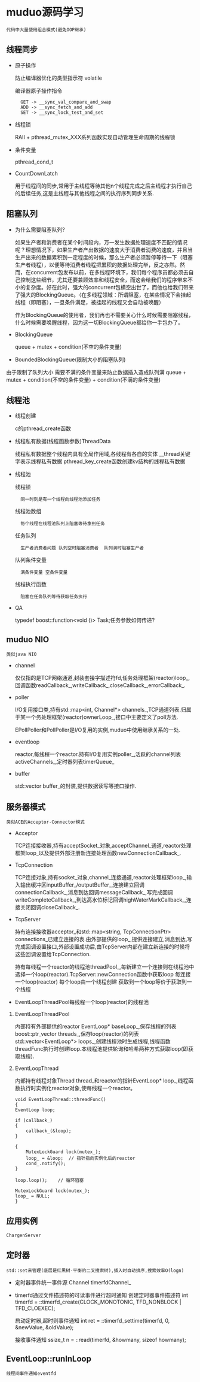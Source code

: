 
# muduo源码学习 #
    代码中大量使用组合模式(避免OOP继承)


## 线程同步 ##

* 原子操作

    防止编译器优化的类型指示符
        volatile
    
    编译器原子操作指令

        GET -> __sync_val_compare_and_swap
        ADD -> __sync_fetch_and_add
        SET -> __sync_lock_test_and_set

* 线程锁

    RAII + pthread_mutex_XXX系列函数实现自动管理生命周期的线程锁

* 条件变量

    pthread_cond_t

* CountDownLatch

    用于线程间的同步,常用于主线程等待其他n个线程完成之后主线程才执行自己的后续任务,这是主线程与其他线程之间的执行序列同步关系.

## 阻塞队列 ##

* 为什么需要阻塞队列?

    如果生产者和消费者在某个时间段内，万一发生数据处理速度不匹配的情况呢？理想情况下，如果生产者产出数据的速度大于消费者消费的速度，并且当生产出来的数据累积到一定程度的时候，那么生产者必须暂停等待一下（阻塞生产者线程），以便等待消费者线程把累积的数据处理完毕，反之亦然。然而，在concurrent包发布以前，在多线程环境下，我们每个程序员都必须去自己控制这些细节，尤其还要兼顾效率和线程安全，而这会给我们的程序带来不小的复杂度。好在此时，强大的concurrent包横空出世了，而他也给我们带来了强大的BlockingQueue。（在多线程领域：所谓阻塞，在某些情况下会挂起线程（即阻塞），一旦条件满足，被挂起的线程又会自动被唤醒）

    作为BlockingQueue的使用者，我们再也不需要关心什么时候需要阻塞线程，什么时候需要唤醒线程，因为这一切BlockingQueue都给你一手包办了。

* BlockingQueue

    queue + mutex + condition(不空的条件变量)

* BoundedBlockingQueue(限制大小的阻塞队列)

由于限制了队列大小 需要不满的条件变量来防止数据插入造成队列满
    queue + mutex + condition(不空的条件变量) + condition(不满的条件变量)


## 线程池 ##

* 线程创建

    c的pthread_create函数

* 线程私有数据(线程函数参数)ThreadData

    线程私有数据整个线程内具有全局作用域,各线程有各自的实体
    __thread关键字表示线程私有数据
    pthread_key_create函数创建kv结构的线程私有数据

* 线程池

    线程锁

        同一时刻是有一个线程向线程池添加任务

    线程池数组

        每个线程在线程池队列上阻塞等待拿到任务

    任务队列

        生产者消费者问题 队列空时阻塞消费者  队列满时阻塞生产者

    队列条件变量

        满条件变量 空条件变量

    线程执行函数

        阻塞在任务队列等待获取任务执行

* QA

    typedef boost::function<void ()> Task;任务参数如何传递?

## muduo NIO ##
    类似java NIO

* channel

    仅仅指的是TCP网络通道,封装套接字描述符fd,任务处理框架(reactor)loop_,回调函数readCallback_,writeCallback_,closeCallback_,errorCallback_.

* poller

    I/O复用接口类,持有std::map<int, Channel*> channels_,TCP通道列表.归属于某一个务处理框架(reactor)ownerLoop_,接口中主要定义了poll方法.
    
    EPollPoller和PollPoller是I/O复用的实例,muduo中使用继承关系的一处.

* eventloop

    reactor,每线程一个reactor.持有I/O复用实例poller_,活跃的channel列表activeChannels_,定时器列表timerQueue_

* buffer

    std::vector<char> buffer_的封装,提供数据读写等接口操作.

## 服务器模式 ##
    类似ACE的Acceptor-Connector模式

* Acceptor

    TCP连接接收器,持有acceptSocket_对象,acceptChannel_通道,reactor处理框架loop_以及提供外部注册新连接处理函数newConnectionCallback_.

* TcpConnection

    TCP连接对象,持有socket_对象,channel_连接通道,reactor处理框架loop_,输入输出缓冲区inputBuffer_/outputBuffer_,连接建立回调connectionCallback_,消息到达回调messageCallback_,写完成回调writeCompleteCallback_,到达高水位标记回调highWaterMarkCallback_,连接关闭回调closeCallback_.

* TcpServer

    持有连接接收器acceptor_和std::map<string, TcpConnectionPtr> connections_已建立连接的表.由外部提供的loop_,提供连接建立,消息到达,写完成回调设置接口,外部设置成功后,由TcpServer内部在建立新连接的时候将这些回调设置给TcpConnection.

    持有每线程一个reactor的线程池threadPool_,每新建立一个连接则在线程池中选择一个loop(reactor).TcpServer::newConnection函数中获取loop 每连接一个loop(reactor) 每个loop由一个线程创建 获取到一个loop等价于获取到一个线程 

* EventLoopThreadPool每线程一个loop(reactor)的线程池

1. EventLoopThreadPool
    
    内部持有外部提供的reactor EventLoop* baseLoop_,保存线程的列表boost::ptr_vector<EventLoopThread> threads_,保存loop(reactor)的列表std::vector<EventLoop*> loops_,创建线程池时生成线程,线程函数threadFunc执行时创建loop.本线程池提供轮询和哈希两种方式获取loop(即获取线程).

2. EventLoopThread

    内部持有线程对象Thread thread_和reactor的指针EventLoop* loop_,线程函数执行时实例化reactor对象,使每线程一个reactor。
    ```
    void EventLoopThread::threadFunc()
    {
    EventLoop loop;

    if (callback_)
    {
        callback_(&loop);
    }

    {
        MutexLockGuard lock(mutex_);
        loop_ = &loop;  // 指针指向实例化后的reactor
        cond_.notify();
    }

    loop.loop();    // 循环阻塞

    MutexLockGuard lock(mutex_);
    loop_ = NULL;
    }
    ```

## 应用实例 ##
    ChargenServer

## 定时器 ## 
    std::set来管理(底层是红黑树-平衡的二叉搜索树),插入时自动排序,搜索效率O(logn)

* 定时器事件统一事件源
    Channel timerfdChannel_

* timerfd通过文件描述符的可读事件进行超时通知
    创建定时器事件描述符
        int timerfd = ::timerfd_create(CLOCK_MONOTONIC, TFD_NONBLOCK | TFD_CLOEXEC);

    启动定时器,超时则事件通知
        int ret = ::timerfd_settime(timerfd, 0, &newValue, &oldValue);

    接收事件通知
        ssize_t n = ::read(timerfd, &howmany, sizeof howmany);



## EventLoop::runInLoop ##
    线程间事件通知eventfd
